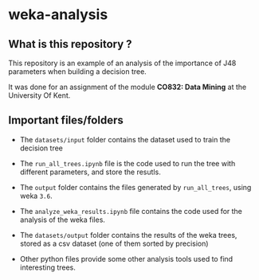 # weka-analysis

## What is this repository ?

This repository is an example of an analysis of the importance of J48 parameters when building a decision tree.

It was done for an assignment of the module **CO832: Data Mining** at the University Of Kent.

## Important files/folders

* The `datasets/input` folder contains the dataset used to train the decision tree

* The `run_all_trees.ipynb` file is the code used to run the tree with different parameters, and store the resutls.

* The `output` folder contains the files generated by `run_all_trees`, using weka `3.6`.

* The `analyze_weka_results.ipynb` file contains the code used for the analysis of the weka files.

* The `datasets/output` folder contains the results of the weka trees, stored as a csv dataset (one of them sorted by precision)

* Other python files provide some other analysis tools used to find interesting trees.

